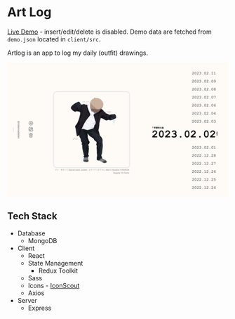 # Art Log

[Live Demo](https://main--bprsstnt-artlog.netlify.app/) - insert/edit/delete is disabled. Demo data are fetched from `demo.json` located in `client/src`.

Artlog is an app to log my daily (outfit) drawings.

![Sample](./sample.jpg)

## Tech Stack
- Database
  + MongoDB
- Client
  + React
  + State Management
    * Redux Toolkit
  + Sass
  + Icons - [IconScout](https://iconscout.com/unicons/explore/line)
  + Axios
- Server
  + Express
